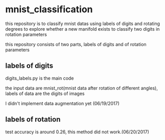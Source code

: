 # mnist_classification
this repository is to classify mnist datas using labels of digits and rotating degrees
to explore whether a new manifold exists to classify two digits in rotation parameters

this repository consists of two parts, labels of digits and of rotation parameters

## labels of digits
digits_labels.py is the main code

the input data are mnist_rot(mnist data after rotation of different angles),
labels of data are the digits of images

I didn't implement data augmentation yet (06/19/2017)

## labels of rotation
test accuracy is around 0.26, this method did not work.(06/20/2017)
